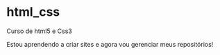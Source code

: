 # html_css
 Curso de html5 e Css3 

 Estou aprendendo a criar sites e agora vou gerenciar meus repositórios!
